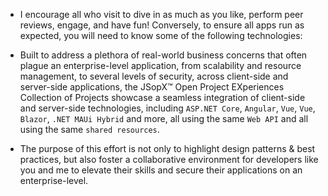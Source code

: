 ﻿
- I encourage all who visit to dive in as much as you like, perform peer reviews, engage, and have fun! Conversely, to ensure all apps run as expected, you will need to know some of the following technologies:

- Built to address a plethora of real-world business concerns that often plague an enterprise-level application, from scalability and resource management, to several levels of security, across client-side and server-side applications, the JSopX™ Open Project EXperiences Collection of Projects showcase a seamless integration of client-side and server-side technologies, including `ASP.NET Core`, `Angular`, `Vue`, `Vue`, `Blazor`, `.NET MAUi Hybrid` and more, all using the same `Web API` and all using the same `shared resources`.

- The purpose of this effort is not only to highlight design patterns & best practices, but also foster a collaborative environment for developers like you and me to elevate their skills and secure their applications on an enterprise-level. 
